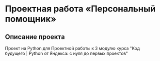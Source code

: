 # Проектная работа «Персональный помощник»

## Описание проекта
Проект на Python для Проектной работы к 3 модулю курса "Код будущего | Python от Яндекса: с нуля до первых проектов"